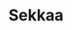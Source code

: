 ---
live: "#_"
work: Website
title: Sekkaa
description: Designed and developed websites and branding solutions for eco-conscious companies with a focus on sustainability.  
intro:  
  - paragraphs:  
      - "For this project, Sekkaa, an innovative startup dedicated to eco-friendly packaging solutions, approached us to create a brand identity that reflected their commitment to reducing waste and promoting sustainability."  
      - "Their goal was to develop a strong brand that would connect with environmentally conscious consumers and position themselves as pioneers in sustainable packaging. Key objectives included increasing brand recognition and fostering deeper customer engagement."  
      - "Our approach was to craft a brand identity that authentically communicated Sekkaa's values of sustainability, eco-innovation, and transparency. We focused on creating a distinctive and impactful visual presence that would differentiate them in a crowded market."  
outro:  
  - paragraphs:  
      - "We are proud to have helped Sekkaa develop a brand identity that aligns with their mission to protect the planet. We look forward to future collaborations with companies driven by sustainability."  

highlights:  
  - title: "One valuable lesson from this project was the importance of aligning the brand's identity with its environmental and business values."  
    paragraphs:  
      - "The new brand identity successfully conveyed Sekkaa's dedication to sustainability, positioning them as a key player in the sustainable packaging industry."  
      - "We're excited about the impact our design has had on Sekkaa's brand growth and look forward to partnering with other brands committed to environmental responsibility."  

projectData:  
  - client: "Sekkaa"  
    service: "Branding & Website"  
    sector: "Sustainable Packaging"  
    year: "2025"
    tools: "Figma, Adobe Illustrator, Miro, Zeplin"  

credits:  
  - name: "Sophia Martinez"  
    role: "Lead Designer"  
  - name: "Ethan Harris"  
    role: "Technical Architect"  

images:
  - url: "/work/sekkaa/1.jpeg"
    alt: "Sekkaa sustainable packaging brand identity and logo design"
  - url: "/work/sekkaa/2.jpeg"
    alt: "Sekkaa eco-friendly packaging product showcase and website"
  - url: "/work/sekkaa/3.jpeg"
    alt: "Sekkaa branding materials and sustainable packaging solutions"
thumbnail:
  url: "/work/sekkaa/thumbnail.jpeg"
  alt: "Sekkaa sustainable packaging project thumbnail"
---